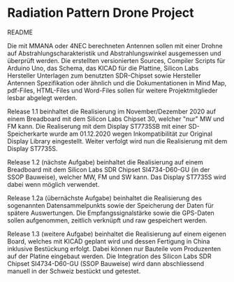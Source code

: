 # Radiation Pattern Drone Project 
README

Die mit MMANA oder 4NEC berechneten Antennen sollen mit einer Drohne auf Abstrahlungscharakteristik und Abstrahlungswinkel ausgemessen und überprüft werden. Die erstellten versionierten Sources, Compiler Scripts für Arduino Uno, das Schema, das KICAD für die Plattine, Silicon Labs Hersteller Unterlagen zum benutzten SDR-Chipset sowie Hersteller Antennen Spezifikation oder ähnlich und die Dokumentationen in Mind Map, pdf-Files, HTML-Files und Word-Files sollen für weitere Projektmitglieder lesbar abgelegt werden.

Release 1.1 
beinhaltet die Realisierung im November/Dezember 2020 auf einem Breadboard mit dem Silicon Labs Chipset 30, welcher "nur" MW und FM kann. Die Realiserung mit dem Display ST7735SB mit einer SD-Speicherkarte wurde am 01.12.2020 wegen Inkompatibilität zur Original Display Library eingestellt. Weiter verfolgt wird nun die Realisierung mit dem Display ST7735S.

Release 1.2 (nächste Aufgabe)
beinhaltet die Realisierung auf einem Breadboard mit dem Silicon Labs SDR Chipset SI4734-D60-GU (in der SSOP Bauweise), welcher MW, FM und SW kann. Das Display ST7735S wird dabei wenn möglich verwendet.

Release 1.2a (übernächste Aufgabe)
beinhaltet die Realisierung des sogenannten Datensammelpunkts sowie der Speicherung der Daten für spätere Auswertungen. Die Empfangssignalstärke sowie die GPS-Daten sollen aufgenommen, zeitlich verknüpft und raw gespeichert werden. 

Release 1.3 (weitere Aufgabe)
beinhaltet die Realisierung auf einem eigenen Board, welches mit KICAD geplant wird und dessen Fertigung in China inklusive Bestückung erfolgt. Dabei können nur Bauteile vom Produzenten auf der Platine eingebaut werden. Die Integration des Silicon Labs SDR Chipset SI4734-D60-GU (SSOP Bauweise) wird dann abschliessend manuell in der Schweiz bestückt
und getestet.
